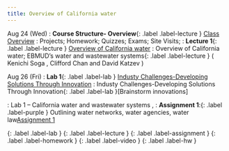 ```yaml
---
title: Overview of California water
---
```

Aug 24 (Wed) 
: **Course Structure- Overview**{: .label .label-lecture } [Class Overview](lecture/lec.00)
: Projects; Homework; Quizzes; Exams; Site Visits; 
: **Lecture 1**{: .label .label-lecture } [ Overview of California water](lecture/lec01)
: Overview of California water; EBMUD’s water and wastewater systems{: .label .label-lecture } 
( Kenichi Soga , Clifford Chan and David Katzev )


Aug 26 (Fri) 
: **Lab 1**{: .label .label-lab } [Industy Challenges-Developing Solutions Through Innovation](lec/lab.01) 
: Industy Challenges-Developing Solutions Through Innovation{: .label .label-lab }[Brainstorm innovations]

: Lab 1 – California water and wastewater systems , 
: **Assignment 1**:{: .label .label-purple } Outlining water networks, water agencies, water law[Assignment 1](lecture/ass.01)

{: .label .label-lab } {: .label .label-lecture }
{: .label .label-assignment } {: .label .label-homework } {: .label .label-video } {: .label .label-hw }

